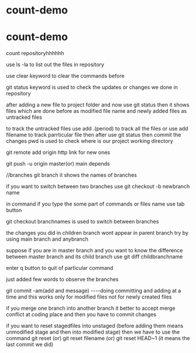 # count-demo
# count-demo
count repositoryhhhhhh


use ls -la to list out the files in repository

use clear keyword to clear the commands before

git status keyword is used to check the updates or changes we done in repository

after adding a new file to project folder and now use git status then it shows files which are done before as modified file name and newly added files as untracked files

to track the untracked files use add .(period) to track all the files or use add filename to track  parrticular file
then after use git status
then commit the changes 
pwd is used to check where is our project working directory

git remote add origin http link for new ones

git push -u origin master(or) main depends


//branches
git branch it shows the names of branches

if you want to switch between two branches use
git checkout -b newbranch name

in command if you type the some part of commands or files name use tab button    

git checkout branchnames is used to switch between branches

the changes you did in children branch wont appear in parent branch  try by using main branch and anybranch

suppose if you are in master branch and you want to know the difference between master branch and its child branch use 
git diff childbranchname

enter q button to quit of particular command

just added few words to observe the branches

git commit -am(add and message) ----doing committing and adding at a time and this works only for modified files not for newly created files

if you merge one branch into another branch it better to accept merge conflict at coding place and then you have to commit changes

if you want to reset stagedfiles into unstaged (before adding them means unmodified stage and then into modified stage)
then we have to use the command git reset (or) git reset filename (or) git reset HEAD~1 (it means the last commit we did)
